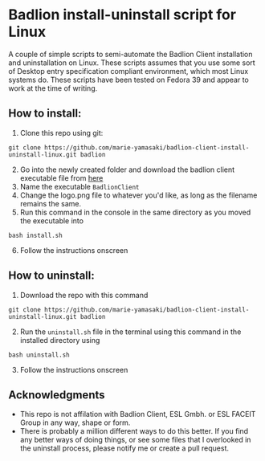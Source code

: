 # Badlion install-uninstall script for Linux
A couple of simple scripts to semi-automate the Badlion Client installation and uninstallation on Linux. These scripts assumes that you use some sort of Desktop entry specification compliant environment, which most Linux systems do. These scripts have been tested on Fedora 39 and appear to work at the time of writing.
## How to install:
1. Clone this repo using git:
````
git clone https://github.com/marie-yamasaki/badlion-client-install-uninstall-linux.git badlion
````
2. Go into the newly created folder and download the badlion client executable file from [here](https://www.badlion.net/download/client/latest/linux)
3. Name the executable `BadlionClient`
4. Change the logo.png file to whatever you'd like, as long as the filename remains the same.
5. Run this command in the console in the same directory as you moved the executable into
````
bash install.sh
````
6. Follow the instructions onscreen

## How to uninstall:
1. Download the repo with this command 
````
git clone https://github.com/marie-yamasaki/badlion-client-install-uninstall-linux.git badlion
````
2. Run the `uninstall.sh` file in the terminal using this command in the installed directory using 
````
bash uninstall.sh
````
3. Follow the instructions onscreen

## Acknowledgments 
- This repo is not affilation with Badlion Client, ESL Gmbh. or ESL FACEIT Group in any way, shape or form.
- There is probably a million different ways to do this better. If you find any better ways of doing things, or see some files that I overlooked in the uninstall process, please notify me or create a pull request.
